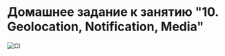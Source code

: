 # Домашнее задание к занятию "10. Geolocation, Notification, Media"

![CI](https://ci.appveyor.com/api/projects/status/dqu8ae7yekwii9md?svg=true)
